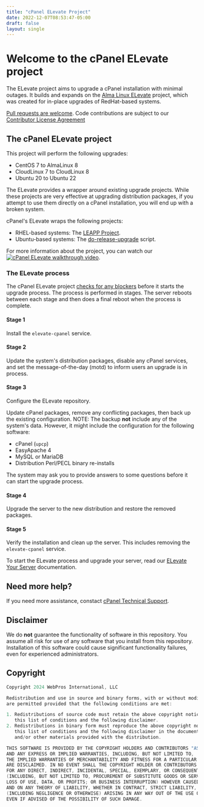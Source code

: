 ```yaml
---
title: "cPanel ELevate Project"
date: 2022-12-07T08:53:47-05:00
draft: false
layout: single
---
```


# Welcome to the cPanel ELevate project

The ELevate project aims to upgrade a cPanel installation with minimal outages. It builds and expands on the [Alma Linux ELevate](https://wiki.almalinux.org/elevate/ELevate-quickstart-guide.html) project, which was created for in-place upgrades of RedHat-based systems.

[Pull requests are welcome](https://github.com/cpanel/elevate/pulls). Code contributions are subject to our [Contributor License Agreement](docs/cPanel-CLA.pdf)

## The cPanel ELevate project

This project will perform the following upgrades:

* CentOS 7 to AlmaLinux 8
* CloudLinux 7 to CloudLinux 8
* Ubuntu 20 to Ubuntu 22

The ELevate provides a wrapper around existing upgrade projects. While these projects are very effective at upgrading distribution packages, if you attempt to use them directly on a cPanel installation, you will end up with a broken system.

cPanel's ELevate wraps the following projects:
 * RHEL-based systems: The <a href="https://leapp.readthedocs.io/en/latest/" target="_blank">LEAPP Project</a>.
 * Ubuntu-based systems: The <a href="https://documentation.ubuntu.com/server/how-to/software/upgrade-your-release/" target="_blank">do-release-upgrade</a> script.

For more information about the project, you can watch our [![cPanel ELevate walkthrough video](elevate-video.png)](https://www.youtube.com/watch?v=Ag9-RneFqmc).

### The ELevate process

The cPanel ELevate project [checks for any blockers](https://cpanel.github.io/elevate/blockers/) before it starts the upgrade process. The process is performed in stages. The server reboots between each stage and then does a final reboot when the process is complete.

#### Stage 1

Install the `elevate-cpanel` service.

#### Stage 2

Update the system's distribution packages, disable any cPanel services, and set the message-of-the-day (motd) to inform users an upgrade is in process.

#### Stage 3

Configure the ELevate repository.

Update cPanel packages, remove any conflicting packages, then back up the existing configuration.
NOTE: The backup **not** include any of the system's data. However, it might include the configuration for the following software:
  * cPanel (`upcp`)
  * EasyApache 4
  * MySQL or MariaDB
  * Distribution Perl/PECL binary re-installs

The system may ask you to provide answers to some questions before it can start the upgrade process.

#### Stage 4

Upgrade the server to the new distribution and restore the removed packages.  

#### Stage 5

Verify the installation and clean up the server. This includes removing the `elevate-cpanel` service.

To start the ELevate process and upgrade your server, read our [ELevate Your Server](/content/getting-started/) documentation.

## Need more help?

If you need more assistance, constact <a href="https://docs.cpanel.net/knowledge-base/technical-support-services/how-to-open-a-technical-support-ticket/" target="_blank">cPanel Technical Support</a>.

## Disclaimer

We do **not** guarantee the functionality of software in this repository. You assume all risk for use of any software that you install from this repository. Installation of this software could cause significant functionality failures, even for experienced administrators.


## Copyright

```c
Copyright 2024 WebPros International, LLC

Redistribution and use in source and binary forms, with or without modification,
are permitted provided that the following conditions are met:

1. Redistributions of source code must retain the above copyright notice,
   this list of conditions and the following disclaimer.
2. Redistributions in binary form must reproduce the above copyright notice,
   this list of conditions and the following disclaimer in the documentation
   and/or other materials provided with the distribution.

THIS SOFTWARE IS PROVIDED BY THE COPYRIGHT HOLDERS AND CONTRIBUTORS "AS IS"
AND ANY EXPRESS OR IMPLIED WARRANTIES, INCLUDING, BUT NOT LIMITED TO,
THE IMPLIED WARRANTIES OF MERCHANTABILITY AND FITNESS FOR A PARTICULAR PURPOSE
ARE DISCLAIMED. IN NO EVENT SHALL THE COPYRIGHT HOLDER OR CONTRIBUTORS BE LIABLE
FOR ANY DIRECT, INDIRECT, INCIDENTAL, SPECIAL, EXEMPLARY, OR CONSEQUENTIAL DAMAGES
(INCLUDING, BUT NOT LIMITED TO, PROCUREMENT OF SUBSTITUTE GOODS OR SERVICES;
LOSS OF USE, DATA, OR PROFITS; OR BUSINESS INTERRUPTION) HOWEVER CAUSED
AND ON ANY THEORY OF LIABILITY, WHETHER IN CONTRACT, STRICT LIABILITY, OR TORT
(INCLUDING NEGLIGENCE OR OTHERWISE) ARISING IN ANY WAY OUT OF THE USE OF THIS SOFTWARE,
EVEN IF ADVISED OF THE POSSIBILITY OF SUCH DAMAGE.
```
